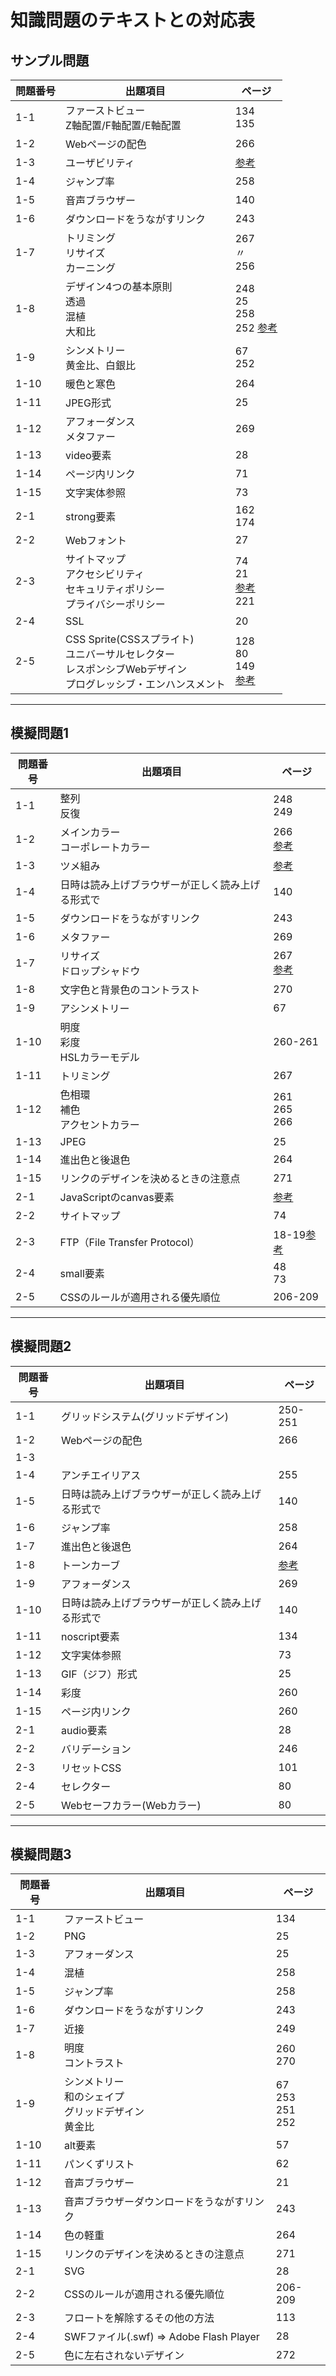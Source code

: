 # 知識問題のテキストとの対応表

## サンプル問題

| 問題番号 | 出題項目 | ページ |
| --- | --- | --- |
| 1-1 | ファーストビュー<br>Z軸配置/F軸配置/E軸配置 | 134<br>135 |
| 1-2 | Webページの配色 | 266 |
| 1-3 | ユーザビリティ | [参考](https://webdesignday.jp/inspiration/technique/css/5793/) |
| 1-4 | ジャンプ率 | 258 |
| 1-5 | 音声ブラウザー | 140 |
| 1-6 | ダウンロードをうながすリンク | 243 |
| 1-7 | トリミング<br>リサイズ<br>カーニング | 267<br>〃<br>256 |
| 1-8 | デザイン4つの基本原則<br>透過<br>混植<br>大和比 | 248<br>25<br>258<br>252 [参考](https://www.asobou.co.jp/blog/web/silver-ratio) |
| 1-9 | シンメトリー<br>黄金比、白銀比 | 67<br>252 |
| 1-10 | 暖色と寒色 | 264 |
| 1-11 | JPEG形式 | 25 |
| 1-12 | アフォーダンス<br>メタファー| 269 |
| 1-13 | video要素| 28 |
| 1-14 | ページ内リンク| 71 |
| 1-15 | 文字実体参照| 73 |
| 2-1 | strong要素 | 162<br>174 |
| 2-2 | Webフォント | 27 |
| 2-3 | サイトマップ<br>アクセシビリティ<br>セキュリティポリシー<br>プライバシーポリシー | 74<br>21<br>[参考](https://www.soumu.go.jp/main_sosiki/joho_tsusin/security/business/executive/04-2.html)<br>221 |
| 2-4 | SSL | 20 |
| 2-5 | CSS Sprite(CSSスプライト)<br>ユニバーサルセレクター<br>レスポンシブWebデザイン<br>プログレッシブ・エンハンスメント | 128<br>80<br>149<br>[参考](https://uxdaystokyo.com/articles/glossary/progressive-enhancement/) |

---
## 模擬問題1

| 問題番号 | 出題項目 | ページ |
| --- | --- | --- |
| 1-1 | 整列<br>反復 | 248<br>249 |
| 1-2 | メインカラー<br>コーポレートカラー | 266<br>[参考](https://ja.wikipedia.org/wiki/%E3%82%B3%E3%83%BC%E3%83%9D%E3%83%AC%E3%83%BC%E3%83%88%E3%82%AB%E3%83%A9%E3%83%BC) |
| 1-3 | ツメ組み | [参考](https://suikoudesign.com/suikolog/design/1864) |
| 1-4 | 日時は読み上げブラウザーが正しく読み上げる形式で | 140 |
| 1-5 | ダウンロードをうながすリンク | 243 |
| 1-6 | メタファー | 269 |
| 1-7 | リサイズ<br>ドロップシャドウ | 267<br>[参考](https://www.genius-web.co.jp/blog/design-tips/new-american-designers-ladies-and-gentlemendo-you-understand-the-difference-between-dropshadow-and-light.html) |
| 1-8 | 文字色と背景色のコントラスト | 270 |
| 1-9 | アシンメトリー | 67 |
| 1-10 | 明度<br>彩度<br>HSLカラーモデル | 260-261 |
| 1-11 | トリミング | 267 |
| 1-12 | 色相環<br>補色<br>アクセントカラー | 261<br>265<br>266 |
| 1-13 | JPEG | 25 |
| 1-14 | 進出色と後退色 | 264 |
| 1-15 | リンクのデザインを決めるときの注意点 | 271 |
| 2-1 | JavaScriptのcanvas要素 | [参考](https://developer.mozilla.org/ja/docs/Web/API/Canvas_API) |
| 2-2 | サイトマップ | 74 |
| 2-3 | FTP（File Transfer Protocol） | 18-19[参考](https://it-trend.jp/file_transfer/article/104-0004) |
| 2-4 | small要素 | 48<br>73 |
| 2-5 | CSSのルールが適用される優先順位 | 206-209 |

---
## 模擬問題2

| 問題番号 | 出題項目 | ページ |
| --- | --- | --- |
| 1-1 | グリッドシステム(グリッドデザイン) | 250-251 |
| 1-2 | Webページの配色 | 266 |
| 1-3 |  |  |
| 1-4 | アンチエイリアス | 255 |
| 1-5 | 日時は読み上げブラウザーが正しく読み上げる形式で | 140 |
| 1-6 | ジャンプ率 | 258 |
| 1-7 | 進出色と後退色 | 264 |
| 1-8 | トーンカーブ | [参考](https://www.gen-zo.com/technique/col_tone.html) |
| 1-9 | アフォーダンス | 269 |
| 1-10 | 日時は読み上げブラウザーが正しく読み上げる形式で | 140 |
| 1-11 | noscript要素 | 134 |
| 1-12 | 文字実体参照 | 73 |
| 1-13 | GIF（ジフ）形式 | 25 |
| 1-14 | 彩度 | 260 |
| 1-15 | ページ内リンク | 260 |
| 2-1 | audio要素 | 28 |
| 2-2 | バリデーション | 246 |
| 2-3 | リセットCSS | 101 |
| 2-4 | セレクター | 80 |
| 2-5 | Webセーフカラー(Webカラー) | 80 |

---
## 模擬問題3

| 問題番号 | 出題項目 | ページ |
| --- | --- | --- |
| 1-1 | ファーストビュー | 134 |
| 1-2 | PNG | 25 |
| 1-3 | アフォーダンス | 25 |
| 1-4 | 混植 | 258 |
| 1-5 | ジャンプ率 | 258 |
| 1-6 | ダウンロードをうながすリンク | 243 |
| 1-7 | 近接 | 249 |
| 1-8 | 明度<br>コントラスト | 260<br>270|
| 1-9 | シンメトリー<br>和のシェイプ<br>グリッドデザイン<br>黄金比 | 67<br>253<br>251<br>252 |
| 1-10 | alt要素 | 57 |
| 1-11 | パンくずリスト | 62 |
| 1-12 | 音声ブラウザー | 21 |
| 1-13 | 音声ブラウザーダウンロードをうながすリンク | 243 |
| 1-14 | 色の軽重 | 264 |
| 1-15 | リンクのデザインを決めるときの注意点 | 271 |
| 2-1 | SVG | 28 |
| 2-2 | CSSのルールが適用される優先順位 | 206-209 |
| 2-3 | フロートを解除するその他の方法 | 113 |
| 2-4 | SWFファイル(.swf) => Adobe Flash Player | 28 |
| 2-5 | 色に左右されないデザイン | 272 |